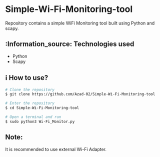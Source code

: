 # Simple-Wi-Fi-Monitoring-tool

Repository contains a simple WiFi Monitoring tool built using Python and scapy. 

## :Information_source: Technologies used
* Python
* Scapy

## :information_source: How to use?
```bash
# Clone the repository
$ git clone https://github.com/Azad-02/Simple-Wi-Fi-Monitoring-tool

# Enter the repository
$ cd Simple-Wi-Fi-Monitoring-tool

# Open a terminal and run
$ sudo python3 Wi-Fi_Monitor.py 
```

## Note: 
It is recommended to use external Wi-Fi Adapter.
